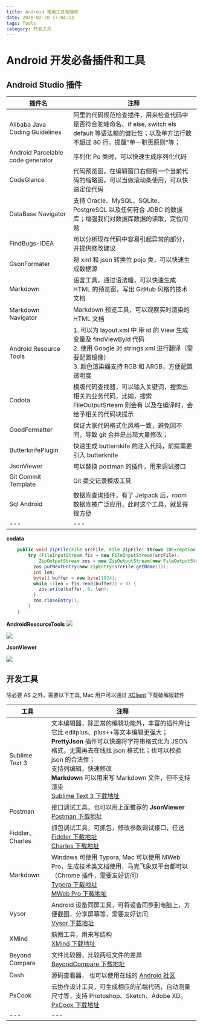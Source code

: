 ```yaml
---
title: Android 常用工具和插件
date: 2020-02-20 17:04:13
tags: Tools
category: 开发工具
---
```

# Android 开发必备插件和工具

## Android Studio 插件



| 插件名  | 注释 |
| --- | --- |
| Alibaba Java Coding Guidelines | 阿里的代码规范检查插件，用来检查代码中是否符合驼峰命名、if else, switch els default 等语法糖的健壮性；以及单方法行数不超过 80 行，提醒”单一职责原则“等； |
| Android Parcelable code generator | 序列化 Po 类时，可以快速生成序列化代码 |
| CodeGlance | 代码预览图，在编辑窗口右侧有一个当前代码的缩略图，可以当做滚动条使用，可以快速定位代码 |
| DataBase Navigator | 支持 Oracle、MySQL、SQLite、PostgreSQL 以及任何符合 JDBC 的数据库；增强我们对数据库数据的读取，定位问题 |
| FindBugs-IDEA | 可以分析现存代码中容易引起异常的部分，并提供修改建议|
| GsonFormater |将 xml 和 json 转换位 pojo 类，可以快速生成数据源 |
| Markdown |    语言工具，通过语法糖，可以快速生成 HTML 的预览窗，写出 GitHub 风格的技术文档|
| Markdown Navigator | Markdown 预览工具，可以观察实时渲染的 HTML 文档 |
| Android Resource Tools | 1. 可以为 layout.xml 中 带 id 的 View 生成变量及 findViewById 代码</br>2. 使用 Google 对 strings.xml 进行翻译（需要配置镜像）    </br>3. 颜色渲染器支持 RGB 和 ARGB，方便配置透明度|
| Codota | 模版代码查找器，可以输入关键词，搜索出相关的业务代码，比如，搜索 FileOutputSrteam 则会有     以及在编译时，会给予相关的代码块提示 |
| GoodFormatter | 保证大家代码格式化风格一致，避免因不同，导致 git 合并是出现大量修改； |
| ButterknifePlugin |   快速生成 butternkife 的注入代码，前提需要引入 butterknife |
| JsonViewer | 可以替换 postman 的插件，用来调试接口 |
|Git Commit Template|Git 提交记录模版工具|
|Sql Android |数据库查询插件，有了 Jetpack 后，room 数据库被广泛应用，此时这个工具，就显得很方便|
| --- | --- |
<!--more-->


**codata**

``` java    
    public void zipFile(File srcFile, File zipFile) throws IOException {
        try (FileInputStream fis = new FileInputStream(srcFile);
            ZipOutputStream zos = new ZipOutputStream(new FileOutputStream(zipFile))) {
          zos.putNextEntry(new ZipEntry(srcFile.getName()));
          int len;
          byte[] buffer = new byte[1024];
          while ((len = fis.read(buffer)) > 0) {
            zos.write(buffer, 0, len);
          }
          zos.closeEntry();
        }
    }   
```

**AndroidResourceTools**
![](https://github.com/xiaomanwong/static_file/blob/master/images/android_resource_tool_variables.png?raw=true)

![](https://github.com/xiaomanwong/static_file/blob/master/images/android_resource_tools_code.png?raw=true)


 **JsonViewer**

 ![](https://github.com/xiaomanwong/static_file/blob/master/images/WX20200220-145420.png?raw=true)

## 开发工具

除必要 AS 之外，需要以下工具, Mac 用户可以通过 [XClient](https://xclient.info/) 下载破解版软件

| 工具 | 注释 |
| --- | --- |
|Sublime Text 3|文本编辑器，除正常的编辑功能外，丰富的插件库让它比 editplus、plus++等文本编辑更强大；<br>**PrettyJson** 插件可以快速将字符串格式化为 JSON 格式，无需再去在线找 json 格式化；也可以校验 json 的合法性；<br>支持列编辑，快速修改<br> **Markdown** 可以用来写 Markdown 文件，但不支持渲染<br>[Sublime Text 3 下载地址](https://www.sublimetext.com/3)|
|Postman| 接口调试工具，也可以用上面推荐的 **JsonViewer**<br>[Postman 下载地址](https://www.postman.com/)|
|Fiddler、Charles| 抓包调试工具，可抓包，修改参数调试接口，任选<br>[Fiddler 下载地址](https://www.telerik.com/fiddler)<br>[Charles 下载地址](https://www.charlesproxy.com/download/)|
|Markdown|Windows 可使用 Typora, Mac 可以使用 MWeb Pro，生成技术类文档使用，马克飞象双平台都可以（Chrome 插件，需要友好访问）<br>[Typora 下载地址](https://typora.io/)<br>[MWeb Pro 下载地址](https://www.mweb.im/)|
|Vysor|Android 设备同屏工具，可将设备同步到电脑上，方便截图，分享屏幕等，需要友好访问<br>[Vysor 下载地址](https://www.vysor.io/)|
|XMind|脑图工具，用来写结构<br>[XMind 下载地址](https://setapp.com/apps/xmind?campaign=setapp_search_vendor_xmind_abn_brand_en&ci=737183467&adgroupid=41332915427&adpos=1t1&ck=xminds&targetid=kwd-642237838482&match=p&gnetwork=g&creative=204109085004&placement=&placecat=&accname=setapp&gclid=Cj0KCQiA-bjyBRCcARIsAFboWg0rXap6WScthL_2Ft6oHTKmQorcfJduEcko1hDR0byUxsdFGubEsBQaAotvEALw_wcB)|
|Beyond Compare|文件比较器，比较两组文件的差异<br>[BeyondCompare 下载地址](https://www.scootersoftware.com/download.php)|
|Dash| 源码查看器， 也可以使用在线的 [Android 社区](http://androidos.net.cn/sourcecode)|
|PxCook|云协作设计工具，可生成相应的前端代码，自动测量尺寸等，支持 Photoshop、Sketch、Adobe XD。[PxCook 下载地址](https://www.fancynode.com.cn/pxcook)|
|---|---|

